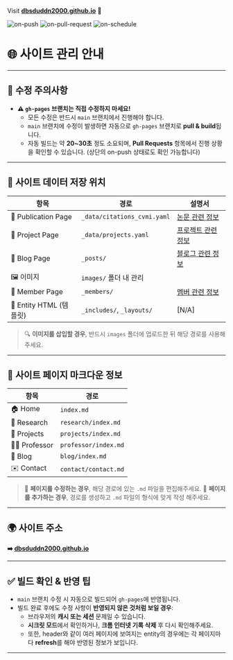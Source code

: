 Visit **[dbsduddn2000.github.io](https://dbsduddn2000.github.io)** 🚀


  ![on-push](../../actions/workflows/on-push.yaml/badge.svg)
  ![on-pull-request](../../actions/workflows/on-pull-request.yaml/badge.svg)
  ![on-schedule](../../actions/workflows/on-schedule.yaml/badge.svg)

# 🌐 사이트 관리 안내

---

## 🚫 수정 주의사항
- **⚠️ `gh-pages` 브랜치는 직접 수정하지 마세요!**
  - 모든 수정은 반드시 `main` 브랜치에서 진행해야 합니다.
  - `main` 브랜치에 수정이 발생하면 자동으로 `gh-pages` 브랜치로 **pull & build**됩니다.  
  - 자동 빌드는 약 **20~30초** 정도 소요되며, **Pull Requests** 항목에서 진행 상황을 확인할 수 있습니다. (상단의 on-push 상태로도 확인 가능합니다)

---

## 📁 사이트 데이터 저장 위치
| 항목 | 경로 | 설명서 |
|------|------|--------|
| 📰 Publication Page | `_data/citations_cvmi.yaml` | [논문 관련 정보](_document/citations_cvmi.md) |
| 📂 Project Page | `_data/projects.yaml` | [프로젝트 관련 정보](_document/projects.md) |
| 📝 Blog Page | `_posts/` | [블로그 관련 정보](_document/blog.md) |
| 🖼 이미지 | `images/` 폴더 내 관리 |  |
| 👥 Member Page | `_members/` | [멤버 관련 정보](_document/members.md) |
| 🧱 Entity HTML (템플릿) | `_includes/`, `_layouts/` | [N/A] |

> 🔍 **이미지를 삽입할 경우**, 반드시 `images` 폴더에 업로드한 뒤 해당 경로를 사용해주세요.

---

## 📄 사이트 페이지 마크다운 정보
| 항목 | 경로 |
|------|------|
| 🏠 Home | `index.md` |
| 🔬 Research | `research/index.md` |
| 📁 Projects | `projects/index.md` |
| 👨‍🏫 Professor | `professor/index.md` |
| 📝 Blog | `blog/index.md` |
| ✉️ Contact | `contact/contact.md` |

> 📌 **페이지를 수정하는 경우**, 해당 경로에 있는 `.md` 파일을 편집해주세요.
> 📌 **페이지를 추가하는 경우**, 경로를 생성하고 `.md` 파일의 형식에 맞게 작성 해주세요.

---

## 🌍 사이트 주소
**➡️ [dbsduddn2000.github.io](https://dbsduddn2000.github.io)**

---

## ✅ 빌드 확인 & 반영 팁
- `main` 브랜치 수정 시 자동으로 빌드되어 `gh-pages`에 반영됩니다.
- 빌드 완료 후에도 수정 사항이 **반영되지 않은 것처럼 보일 경우**:
  - 브라우저의 **캐시 또는 세션** 문제일 수 있습니다.
  - **시크릿 모드**에서 확인하거나, **크롬 인터넷 기록 삭제** 후 다시 확인해주세요.
  - 또한, header와 같이 여러 페이지에 보여지는 entity의 경우에는 각 페이지마다 **refresh**를 해야 반영된 정보가 보입니다.

---










